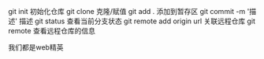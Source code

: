 git init 初始化仓库
git clone 克隆/赋值
git add . 添加到暂存区
git commit -m '描述' 描述
git status 查看当前分支状态
git remote add origin url 关联远程仓库
git remote 查看远程仓库的信息

我们都是web精英
